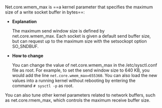 
Net.core.wmem_max is ==a kernel parameter that specifies the maximum size of a write socket buffer in bytes==: 

- **Explanation**
    
    The maximum send window size is defined by net.core.wmem_max. Each socket is given a default send buffer size, but can request up to the maximum size with the setsockopt option SO_SNDBUF. 
    
- **How to change**
    
    You can change the value of net.core.wmem_max in the /etc/sysctl.conf file as root. For example, to set the send window size to 640 KB, you would add the line `net.core.wmem_max=655360`. You can also load the new values into a running kernel without rebooting by entering the command `# sysctl -p` as root. 
    

You can also tune other kernel parameters related to network buffers, such as net.core.rmem_max, which controls the maximum receive buffer size.